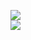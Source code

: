 [![](https://img.shields.io/badge/Made%20With-Github%20Spray-lightgrey.svg?style=for-the-badge&logo=github)](https://github.com/Annihil/github-spray#22591)  
[![](https://i.imgur.com/2DrTn0Z.gif)](https://github.com/Annihil/github-spray)